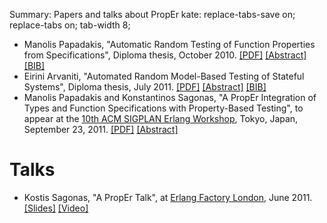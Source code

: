 Summary: Papers and talks about PropEr
kate: replace-tabs-save on; replace-tabs on; tab-width 8;

*   Manolis Papadakis,
    "Automatic Random Testing of Function Properties from Specifications",
    Diploma thesis, October 2010.
    [[PDF]](/papers/manolis-thesis.pdf)
    [[Abstract]](/papers/manolis-thesis.txt)
    [[BIB]](/papers/manolis-thesis.bib)
*   Eirini Arvaniti,
    "Automated Random Model-Based Testing of Stateful Systems",
    Diploma thesis, July 2011.
    [[PDF]](/papers/eirini-thesis.pdf)
    [[Abstract]](/papers/eirini-thesis.txt)
    [[BIB]](/papers/eirini-thesis.bib)
*   Manolis Papadakis and Konstantinos Sagonas,
    "A PropEr Integration of Types and Function Specifications with
    Property-Based Testing",
    to appear at the
    [10th ACM SIGPLAN Erlang Workshop](http://www.erlang.org/workshop/2011/),
    Tokyo, Japan, September 23, 2011.
    [[PDF]](/papers/proper_types.pdf)
    [[Abstract]](/papers/proper_types.txt)

Talks
=====

*   Kostis Sagonas, "A PropEr Talk", at [Erlang Factory
    London](http://www.erlang-factory.com/conference/London2011), June 2011.
    [[Slides]](/talks/proper_talk@London-11.pdf)
    [[Video]](http://vimeo.com/26575963)
